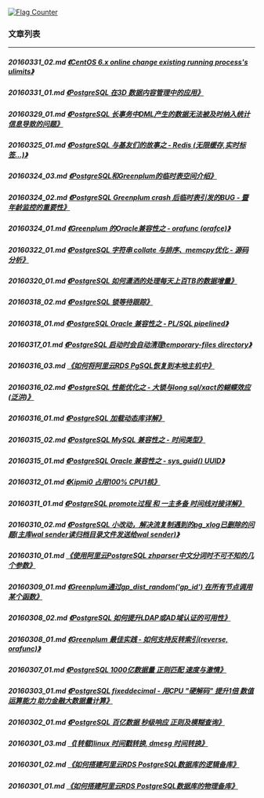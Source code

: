 <a rel="nofollow" href="http://info.flagcounter.com/h9V1"  ><img src="http://s03.flagcounter.com/count/h9V1/bg_FFFFFF/txt_000000/border_CCCCCC/columns_2/maxflags_12/viewers_0/labels_0/pageviews_0/flags_0/"  alt="Flag Counter"  border="0"  ></a>  
  
### 文章列表  
----  
##### 20160331_02.md   [《CentOS 6.x online change existing running process's ulimits》](20160331_02.md)  
##### 20160331_01.md   [《PostgreSQL 在3D 数据内容管理中的应用》](20160331_01.md)  
##### 20160329_01.md   [《PostgreSQL 长事务中DML产生的数据无法被及时纳入统计信息导致的问题》](20160329_01.md)  
##### 20160325_01.md   [《PostgreSQL 与基友们的故事之 - Redis (无限缓存,实时标签...)》](20160325_01.md)  
##### 20160324_03.md   [《PostgreSQL和Greenplum的临时表空间介绍》](20160324_03.md)  
##### 20160324_02.md   [《PostgreSQL Greenplum crash 后临时表引发的BUG - 暨年龄监控的重要性》](20160324_02.md)  
##### 20160324_01.md   [《Greenplum 的Oracle兼容性之 - orafunc (orafce)》](20160324_01.md)  
##### 20160322_01.md   [《PostgreSQL 字符串 collate 与排序、memcpy优化 - 源码分析》](20160322_01.md)  
##### 20160320_01.md   [《PostgreSQL 如何潇洒的处理每天上百TB的数据增量》](20160320_01.md)  
##### 20160318_02.md   [《PostgreSQL 锁等待跟踪》](20160318_02.md)  
##### 20160318_01.md   [《PostgreSQL Oracle 兼容性之 - PL/SQL pipelined》](20160318_01.md)  
##### 20160317_01.md   [《PostgreSQL 启动时会自动清理temporary-files directory》](20160317_01.md)  
##### 20160316_03.md   [《如何将阿里云RDS PgSQL恢复到本地主机中》](20160316_03.md)  
##### 20160316_02.md   [《PostgreSQL 性能优化之 - 大锁与long sql/xact的蝴蝶效应(泛洪)》](20160316_02.md)  
##### 20160316_01.md   [《PostgreSQL 加载动态库详解》](20160316_01.md)  
##### 20160315_02.md   [《PostgreSQL MySQL 兼容性之 - 时间类型》](20160315_02.md)  
##### 20160315_01.md   [《PostgreSQL Oracle 兼容性之 - sys_guid() UUID》](20160315_01.md)  
##### 20160312_01.md   [《Kipmi0 占用100% CPU1核》](20160312_01.md)  
##### 20160311_01.md   [《PostgreSQL promote过程 和 一主多备 时间线对接详解》](20160311_01.md)  
##### 20160310_02.md   [《PostgreSQL 小改动，解决流复制遇到的pg_xlog已删除的问题(主库wal sender读归档目录文件发送给wal sender)》](20160310_02.md)  
##### 20160310_01.md   [《使用阿里云PostgreSQL zhparser中文分词时不可不知的几个参数》](20160310_01.md)  
##### 20160309_01.md   [《Greenplum通过gp_dist_random('gp_id') 在所有节点调用某个函数》](20160309_01.md)  
##### 20160308_02.md   [《PostgreSQL 如何提升LDAP或AD域认证的可用性》](20160308_02.md)  
##### 20160308_01.md   [《Greenplum 最佳实践 - 如何支持反转索引(reverse, orafunc)》](20160308_01.md)  
##### 20160307_01.md   [《PostgreSQL 1000亿数据量 正则匹配 速度与激情》](20160307_01.md)  
##### 20160303_01.md   [《PostgreSQL fixeddecimal - 用CPU "硬解码" 提升1倍 数值运算能力 助力金融大数据量计算》](20160303_01.md)  
##### 20160302_01.md   [《PostgreSQL 百亿数据 秒级响应 正则及模糊查询》](20160302_01.md)  
##### 20160301_03.md   [《[转载]linux 时间戳转换, dmesg 时间转换》](20160301_03.md)  
##### 20160301_02.md   [《如何搭建阿里云RDS PostgreSQL数据库的逻辑备库》](20160301_02.md)  
##### 20160301_01.md   [《如何搭建阿里云RDS PostgreSQL数据库的物理备库》](20160301_01.md)  
